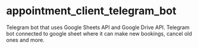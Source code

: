 # appointment_client_telegram_bot
Telegram bot that uses Google Sheets API and Google Drive API. Telegram bot connected to google sheet where it can make new bookings, cancel old ones and more.
